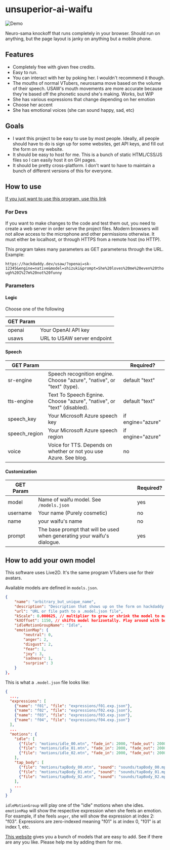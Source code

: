 # unsuperior-ai-waifu

![Demo](doc/demo.gif)

Neuro-sama knockoff that runs completely in your browser. Should run on anything, but the page layout is janky on anything but a mobile phone.

## Features

* Completely free with given free credits.
* Easy to run.
* You can interact with her by poking her. I wouldn't recommend it though.
* The mouths of normal VTubers, neurosama move based on the volume of their speech. USAW's mouth movements are more accurate because they're based off the phonetic sound she's making. Works, but WIP
* She has various expressions that change depending on her emotion
* Choose her accent
* She has emotional voices (she can sound happy, sad, etc)

## Goals

* I want this project to be easy to use by most people. Ideally, all people should have to do is sign up for some websites, get API keys, and fill out the form on my website.
* It should be easy to host for me. This is a bunch of static HTML/CSS/JS files so I can easily host it on GH pages.
* It should be pretty cross-platform. I don't want to have to maintain a bunch of different versions of this for everyone.

## How to use

[If you just want to use this program, use this link](https://hackdaddy.dev/blog/unsuperior-ai-waifu/)

### For Devs

If you want to make changes to the code and test them out, you need to create a web server in order serve the project files. Modern browsers will not allow access to the microphone and other permissions otherwise. It must either be localhost, or through HTTPS from a remote host (no HTTP).

This program takes many parameters as GET parameterss through the URL. Example:

`https://hackdaddy.dev/usaw/?openai=sk-12345&engine=native&model=shizuki&prompt=She%20loves%20me%20even%20though%20I%27m%20not%20funny`

### Parameters

#### Logic

Choose one of the following

| GET Param     |                                                                          |
|---------------|--------------------------------------------------------------------------|
| openai        | Your OpenAI API key                                                      |
| usaws         | URL to USAW server endpoint                                              |

#### Speech

| GET Param     |                                                                          | Required?         |
|---------------|--------------------------------------------------------------------------|-------------------|
| sr-engine     | Speech recognition engine. Choose "azure", "native", or "text" (type).   | default "text"    |
| tts-engine    | Text To Speech Egnine. Choose "azure", "native", or "text" (disabled).   | default "text"    |
| speech_key    | Your Microsoft Azure speech key                                          | if engine="azure" |
| speech_region | Your Microsoft Azure speech region                                       | if engine="azure" |
| voice         | Voice for TTS. Depends on whether or not you use Azure. See blog.        | no                |

#### Customization

| GET Param     |                                                                          | Required? |
|---------------|--------------------------------------------------------------------------|-----------|
| model         | Name of waifu model. See `/models.json`                                  | yes       |
| username      | Your name (Purely cosmetic)                                              | no        |
| name          | your waifu's name                                                        | no        |
| prompt        | The base prompt that will be used when generating your waifu's dialogue. | yes       |

## How to add your own model

This software uses Live2D. It's the same program VTubers use for their avatars.

Available models are defined in `models.json`.

```json
{
    "name": "arbitrary_but_unique_name",
    "description": "Description that shows up on the form on hackdaddy.dev",
    "url": "URL or file path to a .model.json file",
    "kScale": 0.000625, // multiplier to grow or shrink the model to make it fit the screen
    "kXOffset": 1150, // shifts model horizontally. Play around with both these values and see what works.
    "idleMotionGroupName": "Idle",
    "emotionMap": {
        "neutral": 0,
        "anger": 2,
        "disgust": 2,
        "fear": 1,
        "joy": 3,
        "sadness": 1,
        "surprise": 3
    }
},
```

This is what a `.model.json` file looks like:

```json
{
  ...,
  "expressions": [
    {"name": "f01", "file": "expressions/f01.exp.json"},
    {"name": "f02", "file": "expressions/f02.exp.json"},
    {"name": "f03", "file": "expressions/f03.exp.json"},
    {"name": "f04", "file": "expressions/f04.exp.json"}
  ],
  ...
  "motions": {
    "idle": [
      {"file": "motions/idle_00.mtn", "fade_in": 2000, "fade_out": 2000},
      {"file": "motions/idle_01.mtn", "fade_in": 2000, "fade_out": 2000},
      {"file": "motions/idle_02.mtn", "fade_in": 2000, "fade_out": 2000}
    ],
    "tap_body": [
      {"file": "motions/tapBody_00.mtn", "sound": "sounds/tapBody_00.mp3"},
      {"file": "motions/tapBody_01.mtn", "sound": "sounds/tapBody_01.mp3"},
      {"file": "motions/tapBody_02.mtn", "sound": "sounds/tapBody_02.mp3"}
    ],
    ...
  }
}
```

`idleMotionGroup` will play one of the "idle" motions when she idles.
`emotionMap` will show the respective expression when she feels an emotion. For example, if she feels `anger`, she will show the expression at index 2: "f03". Expressions are zero-indexed meaning "f01" is at index 0, "f01" is at index 1, etc.

[This website](https://guansss.github.io/live2d-viewer-web/) gives you a bunch of models that are easy to add. See if there are any you like. Please help me by adding them for me.
